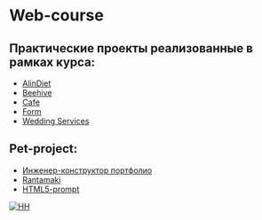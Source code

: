 # Web-course
## Практические проекты реализованные в рамках курса:

* [AlinDiet]()
* [Beehive]()
* [Cafe]()
* [Form]()
* [Wedding Services]()

## Pet-project:

* [Инженер-конструктор портфолио](https://tatacheba.github.io/Pet_project/design-engineer/index.html)
* [Rantamaki](https://tatacheba.github.io/pet_project/rantamaki/index.html) 
* [HTML5-prompt](https://tatacheba.github.io/pet_project/html5-prompt/index.html)

[![HH](https://img.shields.io/badge/hh-%D1%80%D0%B5%D0%B7%D1%8E%D0%BC%D0%B5-%23e1011c%20)](https://spb.hh.ru/resume/10b9a9d9ff084bdafe0039ed1f584a304c5441)
